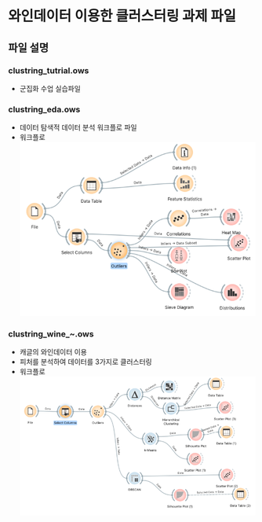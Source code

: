 # 와인데이터 이용한 클러스터링 과제 파일
## 파일 설명
### clustring_tutrial.ows
- 군집화 수업 실습파일

### clustring_eda.ows
- 데이터 탐색적 데이터 분석 워크플로 파일
- 워크플로
![](./images/2022-01-20-22-28-45.png)

### clustring_wine_~.ows
- 캐글의 와인데이터 이용
- 피처를 분석하여 데이터를 3가지로 클러스터링
- 워크플로
![](./images/2022-01-20-22-28-19.png)